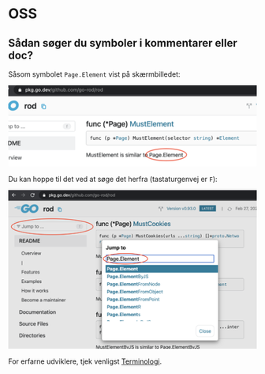 # OSS

## Sådan søger du symboler i kommentarer eller doc?

Såsom symbolet `Page.Element` vist på skærmbilledet:

![symbol-in-doc](symbol-in-doc.png)

Du kan hoppe til det ved at søge det herfra (tastaturgenvej er `F`):

![search-symbol-in-doc](search-symbol-in-doc.png)

For erfarne udviklere, tjek venligst [Terminologi](https://github.com/go-rod/rod/blob/master/.github/CONTRIBUTING.md#terminology).

